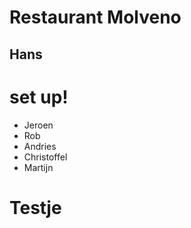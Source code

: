 # Restaurant Molveno
## Hans


# set up!
- Jeroen
- Rob
- Andries
- Christoffel
- Martijn

# Testje
